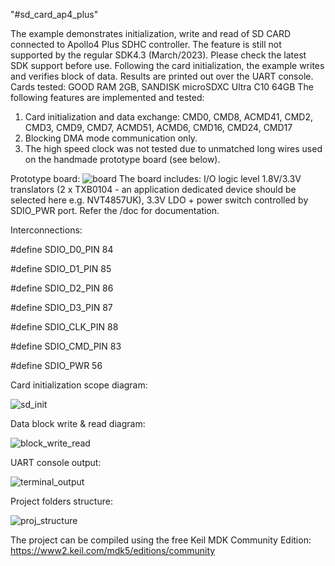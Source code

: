 "#sd_card_ap4_plus" 

The example demonstrates initialization, write and read of SD CARD connected to Apollo4 Plus SDHC controller. The feature is still not supported
by the regular SDK4.3 (March/2023). Please check the latest SDK support before use. Following the card initialization, the example writes and verifies block of data. Results are printed out over the UART console. Cards tested: GOOD RAM 2GB, SANDISK microSDXC Ultra C10 64GB
The following features are implemented and tested:
1. Card initialization and data exchange: CMD0, CMD8, ACMD41, CMD2, CMD3, CMD9, CMD7, ACMD51, ACMD6, CMD16, CMD24, CMD17
2. Blocking DMA mode communication only.
3. The high speed clock was not tested due to unmatched long wires used on the handmade prototype board (see below).

Prototype board:
![board](https://user-images.githubusercontent.com/69169627/226170090-01f10c68-1e93-410a-b8b8-1613e9e38673.png)
The board includes: I/O logic level 1.8V/3.3V translators (2 x TXB0104 - an application dedicated device should be selected here e.g. NVT4857UK), 3.3V LDO + power switch controlled by SDIO_PWR port. Refer the /doc for documentation.
 
Interconnections:

#define SDIO_D0_PIN   84

#define SDIO_D1_PIN   85

#define SDIO_D2_PIN   86

#define SDIO_D3_PIN   87

#define SDIO_CLK_PIN  88

#define SDIO_CMD_PIN  83

#define SDIO_PWR      56

Card initialization scope diagram:

![sd_init](https://user-images.githubusercontent.com/69169627/226170341-06f83fde-5c2f-45b2-8b62-35dec15a0acb.png)

Data block write & read diagram:

![block_write_read](https://user-images.githubusercontent.com/69169627/226170364-9f9e4255-563e-4e21-bdab-5ddf28e78c21.png)

UART console output:

![terminal_output](https://user-images.githubusercontent.com/69169627/226170381-a4cdc23c-0d24-4639-b71e-735146159ad1.jpg)

Project folders structure:

![proj_structure](https://user-images.githubusercontent.com/69169627/226171105-efa22bdd-5e02-4f98-bbfc-59cc5d4416c3.png)

The project can be compiled using the free Keil MDK Community Edition: https://www2.keil.com/mdk5/editions/community
